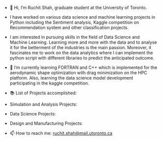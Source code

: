 - 👋 Hi, I’m Ruchit Shah, graduate student at the University of Toronto.
 
- I have worked on various data science and machine learning projects in Python including the Sentiment analysis, Kaggle competition on Recommendation system and other classification projects. 

- I am interested in pursuing skills in the field of Data Science and Machine Learning. Learning more and more with the data and to analyse it for the betterment of the industries is the main passion. Moreover, it fascinates me to work on the data analytics where I can implement the python script with different libraries to predict the anticipated outcome. 
  
- 🌱 I’m currently learning FORTRAN and C++ which is implemented for the aerodynamic shape optimization with drag minimization on the HPC platform. Also, learning the data science model development participating in the kaggle competition. 

- 📚 List of Projects accomplished:
- Simulation and Analysis Projects:
- Data Science Projects:
- Design and Manufacturing Projects:

- 📫 How to reach me: ruchit.shah@mail.utoronto.ca

<!---
ruchitshah03/ruchitshah03 is a ✨ special ✨ repository because its `README.md` (this file) appears on your GitHub profile.
You can click the Preview link to take a look at your changes.
--->
